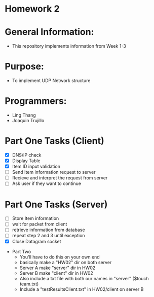 # Homework 2

# General Information: 
* This repository implements information from Week 1-3

# Purpose: 
* To implement UDP Network structure

# Programmers: 
* Ling Thang 
* Joaquin Trujillo 

# Part One Tasks (Client)

- [x] DNS/IP check
- [x] Display Table
- [x] Item ID input validation
- [ ] Send Item information request to server
- [ ] Recieve and interpret the request from server
- [ ] Ask user if they want to continue

# Part One Tasks (Server)

- [ ] Store Item information
- [ ] wait for packet from client
- [ ] retrieve information from database
- [ ] repeat step 2 and 3 until exception 
- [x] Close Datagram socket

* Part Two 
    * You'll have to do this on your own end 
    * basically make a "HW02" dir on both server 
    * Server A make "server" dir in HW02 
    * Server B make "client" dir in HW02 
    * Also include a txt file with both our names in "server" ($touch team.txt)
    * Include a "testResultsClient.txt" in HW02/client on server B 
